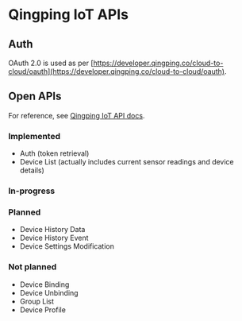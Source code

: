 # Qingping IoT APIs

## Auth

OAuth 2.0 is used as per [https://developer.qingping.co/cloud-to-cloud/oauth](https://developer.qingping.co/cloud-to-cloud/oauth). 

## Open APIs

For reference, see [Qingping IoT API docs](https://developer.qingping.co/cloud-to-cloud/).

### Implemented

- Auth (token retrieval)
- Device List (actually includes current sensor readings and device details)

### In-progress

### Planned

- Device History Data
- Device History Event
- Device Settings Modification

### Not planned

- Device Binding
- Device Unbinding
- Group List
- Device Profile
